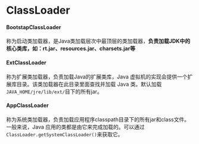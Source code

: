 # ClassLoader

#### BootstapClassLoader

称为启动类加载器，是Java类加载层次中最顶层的类加载器，**负责加载JDK中的核心类库，如：rt.jar、resources.jar、charsets.jar等**

#### ExtClassLoader

称为扩展类加载器，负责加载Java的扩展类库，Java 虚拟机的实现会提供一个扩展库目录。该类加载器在此目录里面查找并加载 Java 类。默认加载`JAVA_HOME/jre/lib/ext/`目下的所有jar。

#### AppClassLoader

称为系统类加载器，负责加载应用程序classpath目录下的所有jar和class文件。一般来说，Java 应用的类都是由它来完成加载的。可以通过 `ClassLoader.getSystemClassLoader()`来获取它。



